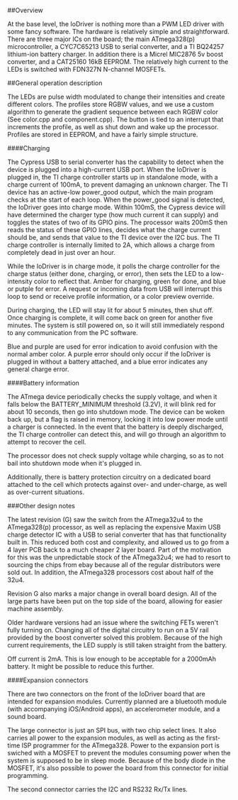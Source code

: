 ##Overview

At the base level, the IoDriver is nothing more than a PWM LED driver with some fancy software. The hardware is relatively simple and straightforward. There are three major ICs on the board; the main ATmega328(p) microcontroller, a CYC7C65213 USB to serial converter, and a TI BQ24257 lithium-ion battery charger. In addition there is a Micrel MIC2876 5v boost converter, and a CAT25160 16kB EEPROM. The relatively high current to the LEDs is switched with FDN327N N-channel MOSFETs.

##General operation description

The LEDs are pulse width modulated to change their intensities and create different colors. The profiles store RGBW values, and we use a custom algorithm to generate the gradient sequence between each RGBW color (See color.cpp and component.cpp). The button is tied to an interrupt that increments the profile, as well as shut down and wake up the processor. Profiles are stored in EEPROM, and have a fairly simple structure.


####Charging

The Cypress USB to serial converter has the capability to detect when the device is plugged into a high-current USB port. When the IoDriver is plugged in, the TI charge controller starts up in standalone mode, with a charge current of 100mA, to prevent damaging an unknown charger. The TI device has an active-low power\_good output, which the main program checks at the start of each loop. When the power_good signal is detected, the IoDriver goes into charge mode. Within 100mS, the Cypress device will have determined the charger type (how much current it can supply) and toggles the states of two of its GPIO pins. The processor waits 200mS then reads the status of these GPIO lines, decides what the charge current should be, and sends that value to the TI device over the I2C bus. The TI charge controller is internally limited to 2A, which allows a charge from completely dead in just over an hour.

While the IoDriver is in charge mode, it polls the charge controller for the charge status (either done, charging, or error), then sets the LED to a low-intensity color to reflect that. Amber for charging, green for done, and blue or putple for error. A request or incoming data from USB will interrupt this loop to send or receive profile information, or a color preview override.

During charging, the LED will stay lit for about 5 minutes, then shut off. Once charging is complete, it will come back on green for another five minutes. The system is still powered on, so it will still immediately respond to any communication from the PC software.

Blue and purple are used for error indication to avoid confusion with the normal amber color. A purple error should only occur if the IoDriver is plugged in without a battery attached, and a blue error indicates any general charge error.

####Battery information

The ATmega device periodically checks the supply voltage, and when it falls below the BATTERY\_MINIMUM threshold (3.2V), it will blink red for about 10 seconds, then go into shutdown mode. The device can be woken back up, but a flag is raised in memory, locking it into low power mode until a charger is connected. In the event that the battery is deeply discharged, the TI charge controller can detect this, and will go through an algorithm to attempt to recover the cell.

The processor does not check supply voltage while charging, so as to not bail into shutdown mode when it's plugged in.

Additionally, there is battery protection circuitry on a dedicated board attached to the cell which protects against over- and under-charge, as well as over-current situations.

###Other design notes

The latest revision (G) saw the switch from the ATmega32u4 to the ATmega328(p) processor, as well as replacing the expensive Maxim USB charge detector IC with a USB to serial converter that has that functionality built in. This reduced both cost and complexity, and allowed us to go from a 4 layer PCB back to a much cheaper 2 layer board. Part of the motivation for this was the unpredictable stock of the ATmega32u4; we had to resort to sourcing the chips from ebay because all of the regular distributors were sold out. In addition, the ATmega328 processors cost about half of the 32u4.

Revision G also marks a major change in overall board design. All of the large parts have been put on the top side of the board, allowing for easier machine assembly.

Older hardware versions had an issue where the switching FETs weren't fully turning on. Changing all of the digital circuitry to run on a 5V rail provided by the boost converter solved this problem. Because of the high current requirements, the LED supply is still taken straight from the battery.

Off current is 2mA. This is low enough to be acceptable for a 2000mAh battery. It might be possible to reduce this further.

####Expansion connectors

There are two connectors on the front of the IoDriver board that are intended for expansion modules. Currently planned are a bluetooth module (with accompanying iOS/Android apps), an accelerometer module, and a sound board.

The large connector is just an SPI bus, with two chip select lines. It also carries all power to the expansion modules, as well as acting as the first-time ISP programmer for the ATmega328. Power to the expansion port is swiched with a MOSFET to prevent the modules consuming power when the system is supposed to be in sleep mode. Because of the body diode in the MOSFET, it's also possible to power the board from this connector for initial programming.

The second connector carries the I2C and RS232 Rx/Tx lines.
